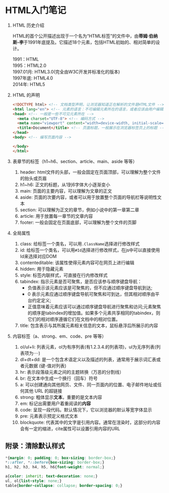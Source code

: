 # HTML入门笔记

1. HTML 历史介绍

    HTML的首个公开描述出现于一个名为“HTML标签”的文件中，由**蒂姆·伯纳斯-李**于1991年底提及。它描述18个元素，包括HTML初始的、相对简单的设计。

    1991：HTML  
    1995：HTML2.0  
    1997.01月: HTML3.0(完全由W3C开发并标准化的版本)  
    1997年底: HTML4.0  
    2014年: HTML5
2. HTML 的声明

    ```html
    <!DOCTYPE html> <!-- 文档类型声明，让浏览器知道正在解析的文件是HTML文件 -->
    <html lang="en"> <!-- 元素的语言：不可编辑元素所在的语言，或者应该由用户编辑的可编辑元素的语言 -->
    <head> <!-- 一般是一些不可见元素所在 -->
      <meta charset="UTF-8"> <!-- 编码方式 -->
      <meta name="viewport" content="width=device-width, initial-scale=1.0"> <!-- 移动端页面显示适配 -->
      <title>Document</title> <!-- 页面标题，一般展示在浏览器标签页上的标题 -->
    </head>
    <body> <!-- 编写页面内容 -->

    </body>
    </html>
    ```

3. 表章节的标签（h1~h6、section、article、main、aside 等等）

    1. header: html文件的头部，一般会固定在页面顶部，可以理解为整个文件的抬头或页眉
    2. h1~h6: 正文的标题，从1到6字体大小逐渐变小
    3. main: 页面的主要内容，可以理解为文章的正文
    4. aside: 页面的次要内容，或者可以用于放置整个页面的导航栏等说明性文本
    5. section: 可以理解为正文的章节，例如小说中的第一章第二章
    6. article: 用于放置每一章节的文章内容
    7. footer: 一般会固定在页面底部，可以理解为整个文件的页脚
4. 全局属性

    1. class: 给标签一个类名，可以用`.ClassName`选择进行修改样式
    2. id: 给标签一个类名，可以用`#Id`选择进行修改样式，在js中可以直接使用Id来选择对应DOM
    3. contenteditable: 该属性使得元素内容可在网页上进行编辑
    4. hidden: 用于隐藏元素
    5. style: 标签内联样式，可直接在行内修改样式
    6. tabindex: 指示元素是否可聚焦，是否应该参与顺序键盘导航：
        * 负值表示该元素应该是可聚焦的，但不应通过顺序键盘导航到达;
        * 0 表示元素应通过顺序键盘导航可聚焦和可到达，但其相对顺序由平台约定定义;
        * 正值意味着元素应该可以通过顺序键盘导航进行聚焦和访问;元素聚焦的顺序是tabindex的增加值。如果多个元素共享相同的tabindex，则它们的相对顺序遵循它们在文档中的相对位置。
    7. title: 包含表示与其所属元素相关信息的文本，鼠标悬浮后所展示的内容
5. 内容标签（a、strong、em、code、pre 等等）

    1. ol/ul+li: 列表元素，ol为有序列表(有1.2.3.4.的列表项)，ul为无序列表(列表项为····)
    2. dl+dt+dd: 是一个包含术语定义以及描述的列表，通常用于展示词汇表或者元数据 (键-值对列表)
    3. hr: 表示段落级元素之间的主题转换（万恶的分割线）
    4. br: 在文本中生成一个换行（回车）符号
    5. a: 可以创建通向其他网页、文件、同一页面内的位置、电子邮件地址或任何其他 URL 的超链接
    6. strong: 粗体显示**文本**，重要的是文本内容
    7. em: 标记出需要用户着重阅读的**内容**
    8. code: 呈现一段代码。默认情况下，它以浏览器的默认等宽字体显示
    9. pre: 元素表示预定义格式文本
    10. blockquote: 代表其中的文字是引用内容。通常在渲染时，这部分的内容会有一定的缩进，cite属性可以设置引用内容的URL

## 附录：清除默认样式

```css
*{margin: 0; padding: 0; box-sizing: border-box;}
*::after, *::before{box-sizing: border-box;}
h1, h2, h3, h4, h5, h6{font-weight: normal;}

a{color: inherit; text-decoration: none;}
ul, ol{list-style: none;}
table{border-collapse: collapse; border-spacing: 0;}
```
